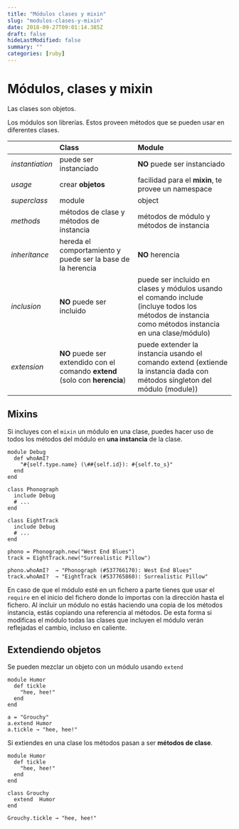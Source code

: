 ```yaml
---
title: "Módulos clases y mixin"
slug: "modulos-clases-y-mixin"
date: 2018-09-27T09:01:14.385Z
draft: false
hideLastModified: false
summary: ""
categories: [ruby]
---
```



Módulos, clases y mixin
================================================================================

  Las clases son objetos.

  Los módulos son librerías. Estos proveen métodos que se pueden usar en
  diferentes clases.


|      | Class           | Module         |
| :------------- | :-------------  | :------------- |
| *instantiation*  | puede ser instanciado | __NO__ puede ser instanciado |
| *usage*          | crear __objetos__ | facilidad para el __mixin__, te provee un namespace |
| *superclass*     | module          |      object    |
| *methods*        | métodos de clase y métodos de instancia | métodos de módulo y métodos de instancia |
| *inheritance*    | hereda el comportamiento y puede ser la base de la herencia | __NO__ herencia |
| *inclusion*      | __NO__ puede ser incluido | puede ser incluido en clases y módulos usando el comando include (incluye todos los métodos de instancia como métodos instancia en una clase/módulo) |
| *extension*      | __NO__ puede ser extendido con el comando __extend__ (solo con __herencia__) | puede extender la instancia usando el comando extend (extiende la instancia dada con métodos singleton del módulo (module)) |


Mixins
--------------------------------------------------------------------------------

  Si incluyes con el `mixin` un módulo en una clase, puedes hacer uso de todos
  los métodos del módulo en __una instancia__ de la clase.

````````````````````````````````````````````````````````````````````````````````
module Debug
  def whoAmI?
    "#{self.type.name} (\##{self.id}): #{self.to_s}"
  end
end

class Phonograph
  include Debug
  # ...
end

class EightTrack
  include Debug
  # ...
end

phono = Phonograph.new("West End Blues")
track = EightTrack.new("Surrealistic Pillow")

phono.whoAmI?  → "Phonograph (#537766170): West End Blues"
track.whoAmI?  → "EightTrack (#537765860): Surrealistic Pillow"
````````````````````````````````````````````````````````````````````````````````

  En caso de que el módulo esté en un fichero a parte tienes que usar el
  `require` en el inicio del fichero donde lo importas con la dirección hasta el
  fichero. Al incluir un módulo no estás haciendo una copia de los métodos
  instancia, estás copiando una referencia al métodos. De esta forma si
  modificas el módulo todas las clases que incluyen el módulo verán reflejadas
  el cambio, incluso en caliente.

[module-mixin]: http://phrogz.net/programmingruby/tut_modules.html#mixins
[classes]: http://phrogz.net/programmingruby/classes.html

Extendiendo objetos
--------------------------------------------------------------------------------

  Se pueden mezclar un objeto con un módulo usando `extend`

````````````````````````````````````````````````````````````````````````````````
module Humor
  def tickle
    "hee, hee!"
  end
end

a = "Grouchy"
a.extend Humor
a.tickle → "hee, hee!"
````````````````````````````````````````````````````````````````````````````````

  Si extiendes en una clase los métodos pasan a ser __métodos de clase__.

````````````````````````````````````````````````````````````````````````````````
module Humor
  def tickle
    "hee, hee!"
  end
end

class Grouchy
  extend  Humor
end

Grouchy.tickle → "hee, hee!"
````````````````````````````````````````````````````````````````````````````````

[classes-extend-objects]: http://phrogz.net/programmingruby/classes.html#extendingobjects

<!-- TODO -->
[class-and-module-definition]: http://phrogz.net/programmingruby/classes.html#classandmoduledefinitions

